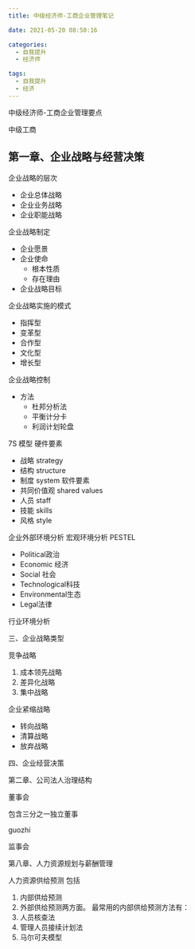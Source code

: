 ```yaml
---
title: 中级经济师-工商企业管理笔记

date: 2021-05-20 08:50:16

categories:
  - 自我提升
  - 经济师

tags:
  - 自我提升
  - 经济
---
```


中级经济师-工商企业管理要点

<!-- more -->

中级工商

## 第一章、企业战略与经营决策


企业战略的层次
- 企业总体战略
- 企业业务战略
- 企业职能战略

企业战略制定  
- 企业愿景
- 企业使命
    - 根本性质
    - 存在理由
- 企业战略目标

企业战略实施的模式
- 指挥型
- 变革型
- 合作型
- 文化型
- 增长型

企业战略控制

- 方法
    - 杜邦分析法
    - 平衡计分卡
    - 利润计划轮盘


7S 模型
硬件要素
- 战略 strategy
- 结构 structure
- 制度 system
软件要素
- 共同价值观 shared values
- 人员 staff 
- 技能 skills
- 风格 style

企业外部环境分析
宏观环境分析
PESTEL
- Political政治
- Economic 经济
- Social 社会
- Technological科技
- Environmental生态
- Legal法律

行业环境分析



三、企业战略类型

竞争战略
1. 成本领先战略
2. 差异化战略
3. 集中战略

企业紧缩战略
- 转向战略
- 清算战略
- 放弃战略




四、企业经营决策



第二章、公司法人治理结构

董事会

包含三分之一独立董事


guozhi

监事会


第八章、人力资源规划与薪酬管理

人力资源供给预测
包括
1. 内部供给预测
2. 外部供给预测两方面。
最常用的内部供给预测方法有：
1. 人员核查法
2. 管理人员接续计划法
3. 马尔可夫模型


